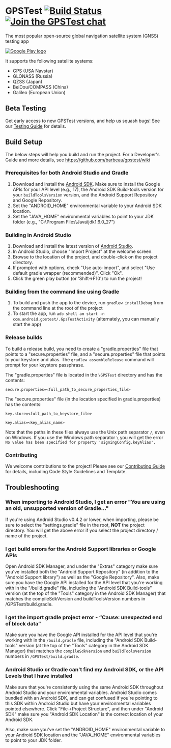 # GPSTest [![Build Status](https://travis-ci.org/barbeau/gpstest.svg?branch=master)](https://travis-ci.org/barbeau/gpstest) [![Join the GPSTest chat](https://gpstest-android.herokuapp.com/badge.svg)](https://gpstest-android.herokuapp.com/)

The most popular open-source global navigation satellite system (GNSS) testing app

[![Google Play logo](http://www.android.com/images/brand/android_app_on_play_logo_large.png)](https://play.google.com/store/apps/details?id=com.android.gpstest)

It supports the following satellite systems:

* GPS (USA Navstar)
* GLONASS (Russia)
* QZSS (Japan)
* BeiDou/COMPASS (China)
* Galileo (European Union)

## Beta Testing

Get early access to new GPSTest versions, and help us squash bugs! See our [Testing Guide](BETA_TESTING.md) for details.

## Build Setup

The below steps will help you build and run the project.  For a Developer's Guide and more details, see https://github.com/barbeau/gpstest/wiki

### Prerequisites for both Android Studio and Gradle

1. Download and install the [Android SDK](http://developer.android.com/sdk/index.html).  Make sure to install the Google APIs for your API level (e.g., 17), the Android SDK Build-tools version for your `buildToolsVersion` version, and the Android Support Repository and Google Repository.
2. Set the "ANDROID_HOME" environmental variable to your Android SDK location.
3. Set the "JAVA_HOME" environmental variables to point to your JDK folder (e.g., "C:\Program Files\Java\jdk1.6.0_27")

### Building in Android Studio

1. Download and install the latest version of [Android Studio](http://developer.android.com/sdk/installing/studio.html).
2. In Android Studio, choose "Import Project" at the welcome screen.
3. Browse to the location of the project, and double-click on the project directory.
4. If prompted with options, check "Use auto-import", and select "Use default gradle wrapper (recommended)".  Click "Ok".
5. Click the green play button (or 'Shift->F10') to run the project!

### Building from the command line using Gradle

1. To build and push the app to the device, run `gradlew installDebug` from the command line at the root of the project
2. To start the app, run `adb shell am start -n com.android.gpstest/.GpsTestActivity` (alternately, you can manually start the app)

### Release builds

To build a release build, you need to create a "gradle.properties" file that points to a "secure.properties" file, and a "secure.properties" file that points to your keystore and alias. The `gradlew assembleRelease` command will prompt for your keystore passphrase.

The "gradle.properties" file is located in the `\GPSTest` directory and has the contents:

```
secure.properties=<full_path_to_secure_properties_file>
```

The "secure.properties" file (in the location specified in gradle.properties) has the contents:

```
key.store=<full_path_to_keystore_file>
```

```
key.alias=<key_alias_name>
```

Note that the paths in these files always use the Unix path separator  `/`, even on Windows. If you use the Windows path separator `\` you will get the error `No value has been specified for property 'signingConfig.keyAlias'.`

### Contributing

We welcome contributions to the project!  Please see our [Contributing Guide](https://github.com/barbeau/gpstest/blob/master/CONTRIBUTING.md) for details, including Code Style Guidelines and Template.

## Troubleshooting

### When importing to Android Studio, I get an error "You are using an old, unsupported version of Gradle..."

If you're using Android Studio v0.4.2 or lower, when importing, please be sure to select the "settings.gradle" file in the root, **NOT** the project directory.
You will get the above error if you select the project directory / name of the project.

### I get build errors for the Android Support libraries or Google APIs

Open Android SDK Manager, and under the "Extras" category make sure you've installed both the "Android Support Repository" (in addition to the "Android Support library") as well as the
 "Google Repository".  Also, make sure you have the Google API installed for the API level that you're working with in the "/build.gradle" file,
 including the "Android SDK Build-tools" version (at the top of the "Tools" category in the Android SDK Manager) that
 matches the compileSdkVersion and buildToolsVersion numbers in /GPSTest/build.gradle.

### I get the import gradle project error - “Cause: unexpected end of block data”

Make sure you have the Google API installed for the API level that you're working with in the `/build.gradle` file,
 including the "Android SDK Build-tools" version (at the top of the "Tools" category in the Android SDK Manager) that
 matches the `compileSdkVersion` and `buildToolsVersion` numbers in `/GPSTest/build.gradle`.

### Android Studio or Gradle can't find my Android SDK, or the API Levels that I have installed

Make sure that you're consistently using the same Android SDK throughout Android Studio and your environmental variables.
Android Studio comes bundled with an Android SDK, and can get confused if you're pointing to this SDK within Android Studio
but have your environmental variables pointed elsewhere.  Click "File->Project Structure", and then under "Android SDK"
make sure you "Android SDK Location" is the correct location of your Android SDK.

Also, make sure you've set the "ANDROID_HOME" environmental variable to your Android SDK location and
the "JAVA_HOME" environmental variables to point to your JDK folder.
